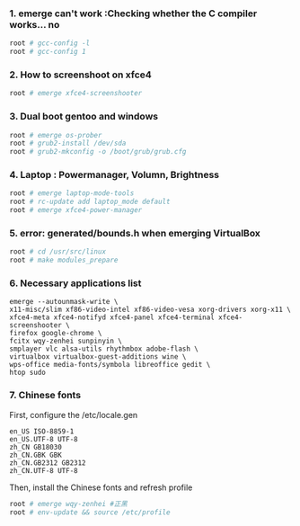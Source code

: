 ### 1. emerge can't work :Checking whether the C compiler works... no
```bash
root # gcc-config -l
root # gcc-config 1
```
### 2. How to screenshoot on xfce4
```bash
root # emerge xfce4-screenshooter
```
### 3. Dual boot gentoo and windows
```bash
root # emerge os-prober
root # grub2-install /dev/sda
root # grub2-mkconfig -o /boot/grub/grub.cfg
```

### 4. Laptop : Powermanager, Volumn, Brightness
```bash
root # emerge laptop-mode-tools
root # rc-update add laptop_mode default
root # emerge xfce4-power-manager
```
### 5. error: generated/bounds.h when emerging VirtualBox
```bash
root # cd /usr/src/linux
root # make modules_prepare
```
### 6. Necessary applications list
```
emerge --autounmask-write \
x11-misc/slim xf86-video-intel xf86-video-vesa xorg-drivers xorg-x11 \
xfce4-meta xfce4-notifyd xfce4-panel xfce4-terminal xfce4-screenshooter \
firefox google-chrome \
fcitx wqy-zenhei sunpinyin \
smplayer vlc alsa-utils rhythmbox adobe-flash \
virtualbox virtualbox-guest-additions wine \
wps-office media-fonts/symbola libreoffice gedit \
htop sudo 
```
### 7. Chinese fonts
First, configure the /etc/locale.gen
```
en_US ISO-8859-1
en_US.UTF-8 UTF-8
zh_CN GB18030
zh_CN.GBK GBK
zh_CN.GB2312 GB2312
zh_CN.UTF-8 UTF-8
```
Then, install the Chinese fonts and refresh profile
```bash
root # emerge wqy-zenhei #正黑
root # env-update && source /etc/profile
```
